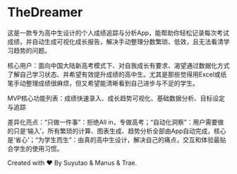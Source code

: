 # TheDreamer

这是一款专为高中生设计的个人成绩追踪与分析App，能帮助你轻松记录每次考试成绩，并自动生成可视化成长报告，解决手动整理分数繁琐、低效，且无法看清学习趋势的问题。

核心用户：面向中国大陆新高考模式下、对自我成长有要求、渴望通过数据化方式了解自己学习状态、并希望有效提升成绩的高中生。尤其是那些觉得用Excel或纸笔手动整理成绩很麻烦，但又希望能清晰看到自己进步与不足的学生。

MVP核心功能列表：成绩快速录入、成长趋势可视化、基础数据分析、目标设定与追踪

差异化亮点：“只做一件事”：拒绝All in，专做高考；“自动化洞察”：用户需要做的只是‘输入’，所有繁琐的计算、图表生成、趋势分析全部由App自动完成，核心是‘省心’；“为学生而生”：由真的高中生设计，解决自己的痛点，交互和体验最贴合学生的使用习惯。

Created with ❤️ By Suyutao & Manus & Trae.
